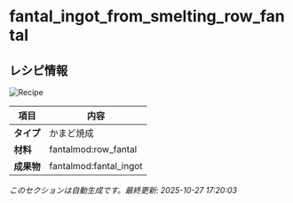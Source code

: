 # fantal_ingot_from_smelting_row_fantal



<!-- 🔄 自動生成: 編集しないでください -->

## レシピ情報

![Recipe](../../recipe_images/items/fantal_ingot_from_smelting_row_fantal.png)

| 項目 | 内容 |
|---|---|
| **タイプ** | かまど焼成 |
| **材料** | fantalmod:row_fantal |
| **成果物** | fantalmod:fantal_ingot |

_このセクションは自動生成です。最終更新: 2025-10-27 17:20:03_
<!-- /🔄 自動生成 -->
